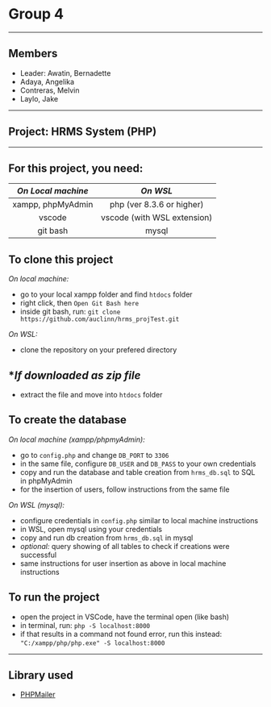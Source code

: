 #  Group 4 
---
## Members
- Leader: Awatin, Bernadette
- Adaya, Angelika 
- Contreras, Melvin
- Laylo, Jake
---
## Project: HRMS System (PHP)

---
## For this project, you need:

***On Local machine***  | ***On WSL***
:---: | :---:
xampp, phpMyAdmin       | php (ver 8.3.6 or higher)
vscode | vscode (with WSL extension)                   
git bash                | mysql


## To clone this project 
*On local machine:*
- go to your local xampp folder and find ```htdocs``` folder
- right click, then ```Open Git Bash here```
- inside git bash, run: ```git clone https://github.com/auclinn/hrms_projTest.git```

*On WSL:*
- clone the repository on your prefered directory

## **If downloaded as zip file*
- extract the file and move into ```htdocs``` folder

## To create the database 
*On local machine (xampp/phpmyAdmin):*
- go to ```config.php``` and change ```DB_PORT``` to ```3306```
- in the same file, configure ```DB_USER``` and ```DB_PASS``` to your own credentials
- copy and run the database and table creation from ```hrms_db.sql``` to SQL in phpMyAdmin
- for the insertion of users, follow instructions from the same file

*On WSL (mysql):*
- configure credentials in ```config.php``` similar to local machine instructions
- in WSL, open mysql using your credentials
- copy and run db creation from ```hrms_db.sql``` in mysql
- *optional:* query showing of all tables to check if creations were successful
- same instructions for user insertion as above in local machine instructions 

## To run the project
- open the project in VSCode, have the terminal open (like bash)
- in terminal, run: ```php -S localhost:8000```
- if that results in a command not found error, run this instead:  ```"C:/xampp/php/php.exe" -S localhost:8000```

---
## Library used
- [PHPMailer](https://github.com/PHPMailer/PHPMailer) 